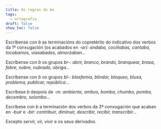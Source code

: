 ```yaml
---
title: As regras do be
tags:
  - ortografia
draft: false
show_toc: false
---
```

<article> 

Escríbense con *b* as terminacións do copretérito do indicativo dos verbos da 1ª conxugación (os acabados en *\-ar): andaba, cociñabas, cantaba, tocabamos, viaxabades, almorzaban...*

</article>



<article>

Escríbense con *b* os grupos *br-:  abrir, branco, brando, branquear, brasa, febre, nobre, nubrado, obriga...*

</article>



<article>

Escríbense con *b* os grupos *bl-:  blasfemia, blindar, bloqueo, blusa, problema, publicar, república...*

</article>



<article>

Escríbese *b* despois de *\-m:  ambiente, ambos, bomba, chumbo, pomba, decembro, solombo...*

</article>



<article>

Escríbese con *b* a terminación dos verbos da 3ª conxugación que acaban en *\-buír* e *\-bir: contribuír, diminuír, describir, recibir, transcribir...*

 Excepto *servir, vir, vivir* e os seus derivados. 

</article>